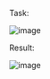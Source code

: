 Task:


![image](https://github.com/Zoro2210/programming/assets/139787644/0ddfbec7-1e32-46bd-bf27-5c19fbc778dc)



Result:


![image](https://github.com/Zoro2210/programming/assets/139787644/ed99b2ed-2c1a-4999-9abc-c629aadb36b1)
